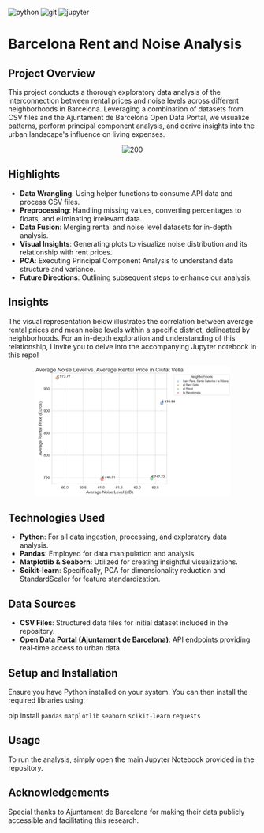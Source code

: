 ![python](https://img.shields.io/badge/Python-3776AB?style=for-the-badge&logo=python&logoColor=white)
![git](https://img.shields.io/badge/GIT-E44C30?style=for-the-badge&logo=git&logoColor=white)
![jupyter](https://img.shields.io/badge/Made%20with-Jupyter-orange?style=for-the-badge&logo=Jupyter)

# Barcelona Rent and Noise Analysis

## Project Overview
This project conducts a thorough exploratory data analysis of the interconnection between rental prices and noise levels across different neighborhoods in Barcelona. Leveraging a combination of datasets from CSV files and the Ajuntament de Barcelona Open Data Portal, we visualize patterns, perform principal component analysis, and derive insights into the urban landscape's influence on living expenses.

<p align="center">
	<img src="https://a.cdn-hotels.com/gdcs/production81/d1983/1441d9b5-d0e6-4230-9923-646d58ba66d8.jpg" alt="200" width="400"/>
</p>

## Highlights
- **Data Wrangling**: Using helper functions to consume API data and process CSV files.
- **Preprocessing**: Handling missing values, converting percentages to floats, and eliminating irrelevant data.
- **Data Fusion**: Merging rental and noise level datasets for in-depth analysis.
- **Visual Insights**: Generating plots to visualize noise distribution and its relationship with rent prices.
- **PCA**: Executing Principal Component Analysis to understand data structure and variance.
- **Future Directions**: Outlining subsequent steps to enhance our analysis.

## Insights

The visual representation below illustrates the correlation between average rental prices and mean noise levels within a specific district, delineated by neighborhoods. For an in-depth exploration and understanding of this relationship, I invite you to delve into the accompanying Jupyter notebook in this repo!

<p align="center">
	<img src="https://raw.githubusercontent.com/pablo-git8/Barcelona-EDA-Rent-Noise/main/images/avg_noise_vs_price.png" alt="200" width="400"/>
</p>


## Technologies Used
- **Python**: For all data ingestion, processing, and exploratory data analysis.
- **Pandas**: Employed for data manipulation and analysis.
- **Matplotlib & Seaborn**: Utilized for creating insightful visualizations.
- **Scikit-learn**: Specifically, PCA for dimensionality reduction and StandardScaler for feature standardization.

## Data Sources
- **CSV Files**: Structured data files for initial dataset included in the repository.
- **[Open Data Portal (Ajuntament de Barcelona)](https://opendata-ajuntament.barcelona.cat/data/es/dataset)**: API endpoints providing real-time access to urban data.

## Setup and Installation
Ensure you have Python installed on your system. You can then install the required libraries using:


pip install `pandas` `matplotlib` `seaborn` `scikit-learn` `requests`


## Usage
To run the analysis, simply open the main Jupyter Notebook provided in the repository.

## Acknowledgements
Special thanks to Ajuntament de Barcelona for making their data publicly accessible and facilitating this research.
